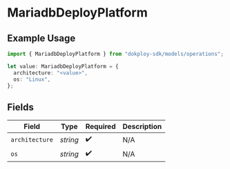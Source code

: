 # MariadbDeployPlatform

## Example Usage

```typescript
import { MariadbDeployPlatform } from "dokploy-sdk/models/operations";

let value: MariadbDeployPlatform = {
  architecture: "<value>",
  os: "Linux",
};
```

## Fields

| Field              | Type               | Required           | Description        |
| ------------------ | ------------------ | ------------------ | ------------------ |
| `architecture`     | *string*           | :heavy_check_mark: | N/A                |
| `os`               | *string*           | :heavy_check_mark: | N/A                |